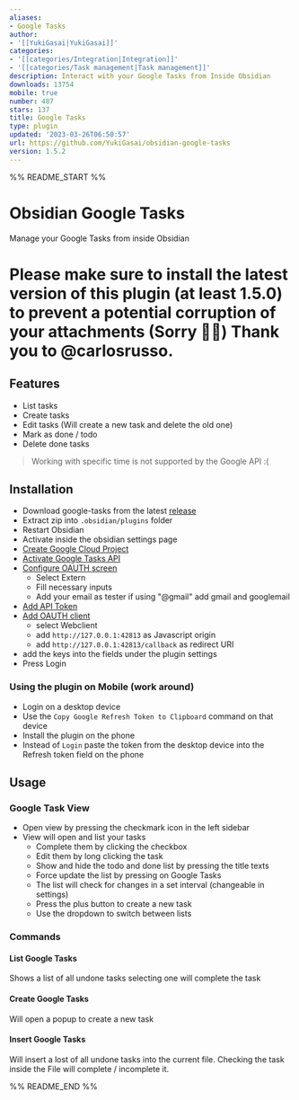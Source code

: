 ```yaml
---
aliases:
- Google Tasks
author:
- '[[YukiGasai|YukiGasai]]'
categories:
- '[[categories/Integration|Integration]]'
- '[[categories/Task management|Task management]]'
description: Interact with your Google Tasks from Inside Obsidian
downloads: 13754
mobile: true
number: 487
stars: 137
title: Google Tasks
type: plugin
updated: '2023-03-26T06:50:57'
url: https://github.com/YukiGasai/obsidian-google-tasks
version: 1.5.2
---
```


%% README_START %%

# Obsidian Google Tasks

Manage your Google Tasks from inside Obsidian


# Please make sure to install the latest version of this plugin (at least 1.5.0) to prevent a potential corruption of your attachments (Sorry 🙇‍♂️) Thank you to @carlosrusso. 


## Features

-   List tasks
-   Create tasks
-   Edit tasks (Will create a new task and delete the old one)
-   Mark as done / todo
-   Delete done tasks

> Working with specific time is not supported by the Google API :(

## Installation

-   Download google-tasks from the latest [release](https://github.com/YukiGasai/obsidian-google-tasks/releases/)
-   Extract zip into `.obsidian/plugins` folder
-   Restart Obsidian
-   Activate inside the obsidian settings page
-   [Create Google Cloud Project](https://console.cloud.google.com/projectcreate?)
-   [Activate Google Tasks API](https://console.cloud.google.com/marketplace/product/google/tasks.googleapis.com?q=search&referrer=search&project=iron-core-327018)
-   [Configure OAUTH screen](https://console.cloud.google.com/apis/credentials/consent?)
    -   Select Extern
    -   Fill necessary inputs
    -   Add your email as tester if using "@gmail" add gmail and googlemail
-   [Add API Token](https://console.cloud.google.com/apis/credentials)
-   [Add OAUTH client](https://console.cloud.google.com/apis/credentials/oauthclient)
    -   select Webclient
    -   add `http://127.0.0.1:42813` as Javascript origin
    -   add `http://127.0.0.1:42813/callback` as redirect URI
-   add the keys into the fields under the plugin settings
-   Press Login

### Using the plugin on Mobile (work around)

-   Login on a desktop device
-   Use the `Copy Google Refresh Token to Clipboard` command on that device
-   Install the plugin on the phone
-   Instead of `Login` paste the token from the desktop device into the Refresh token field on the phone

## Usage

### Google Task View

-   Open view by pressing the checkmark icon in the left sidebar
-   View will open and list your tasks
    -   Complete them by clicking the checkbox
    -   Edit them by long clicking the task
    -   Show and hide the todo and done list by pressing the title texts
    -   Force update the list by pressing on Google Tasks
    -   The list will check for changes in a set interval (changeable in settings)
    -   Press the plus button to create a new task
    -   Use the dropdown to switch between lists

### Commands

#### List Google Tasks

Shows a list of all undone tasks selecting one will complete the task

#### Create Google Tasks

Will open a popup to create a new task

#### Insert Google Tasks

Will insert a lost of all undone tasks into the current file. Checking the task inside the File will complete / incomplete it.


%% README_END %%